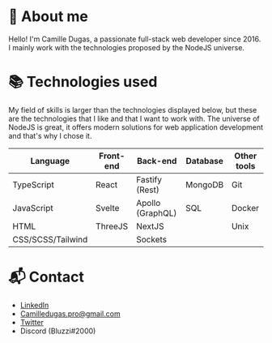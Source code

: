 # 🤔 About me
Hello! I'm Camille Dugas, a passionate full-stack web developer since 2016. I mainly work with the technologies proposed by the NodeJS universe.

# 📚 Technologies used 
My field of skills is larger than the technologies displayed below, but these are the technologies that I like and that I want to work with. The universe of NodeJS is great, it offers modern solutions for web application development and that's why I chose it.

| Language          | Front-end | Back-end         | Database | Other tools |
| ----------------- | --------- | ---------------- | -------- | ----------- |
| TypeScript        | React     | Fastify (Rest)   | MongoDB  | Git         |
| JavaScript        | Svelte    | Apollo (GraphQL) | SQL      | Docker      |
| HTML              | ThreeJS   | NextJS           |          | Unix        |
| CSS/SCSS/Tailwind |           | Sockets          |          |             |

# 📬 Contact
- <a href="https://www.linkedin.com/in/camille-dugas-821707242/" target="_blank">LinkedIn</a>
- [Camilledugas.pro@gmail.com](mailto:camilledugas.pro@gmail.com)
- <a href="https://twitter.com/Bluzzi_" target="_blank">Twitter</a>
- Discord (Bluzzi#2000)
